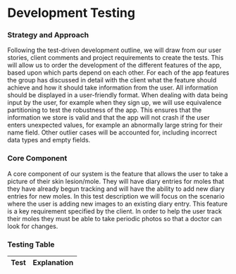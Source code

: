 # Development Testing

### Strategy and Approach
Following the test-driven development outline, we will draw from our user stories, client comments and project requirements to create the tests. This will allow us to order the development of the different features of the app, based upon which parts depend on each other. For each of the app features the group has discussed in detail with the client what the feature should achieve and how it should take information from the user. All information should be displayed in a user-friendly format. When dealing with data being input by the user, for example when they sign up, we will use equivalence partitioning to test the robustness of the app. This ensures that the information we store is valid and that the app will not crash if the user enters unexpected values, for example an abnormally large string for their name field. Other outlier cases will be accounted for, including incorrect data types and empty fields.

### Core Component
A core component of our system is the feature that allows the user to take a picture of their skin lesion/mole. They will have diary entries for moles that they have already begun tracking and will have the ability to add new diary entries for new moles. In this test description we will focus on the scenario where the user is adding new images to an existing diary entry. This feature is a key requirement specified by the client. In order to help the user track their moles they must be able to take periodic photos so that a doctor can look for changes.

### Testing Table
Test | Explanation
-----|------------
